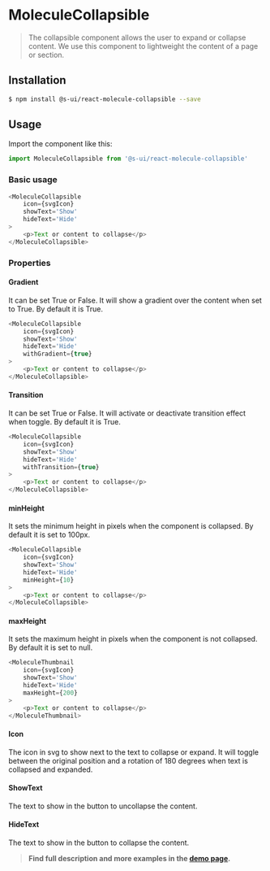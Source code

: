 # MoleculeCollapsible

> The collapsible component allows the user to expand or collapse content. We use this component to lightweight the content of a page or section.

<!-- ![](./assets/preview.png) -->

## Installation

```sh
$ npm install @s-ui/react-molecule-collapsible --save
```

## Usage
Import the component like this:
```js
import MoleculeCollapsible from '@s-ui/react-molecule-collapsible'
```

### Basic usage
```js
<MoleculeCollapsible 
    icon={svgIcon} 
    showText='Show' 
    hideText='Hide'
>
    <p>Text or content to collapse</p>
</MoleculeCollapsible>

```

### Properties
#### Gradient
It can be set True or False. It will show a gradient over the content when set to True. By default it is True.
```js
<MoleculeCollapsible 
    icon={svgIcon} 
    showText='Show' 
    hideText='Hide'
    withGradient={true}
>
    <p>Text or content to collapse</p>
</MoleculeCollapsible>
```

#### Transition
It can be set True or False. It will activate or deactivate transition effect when toggle. By default it is True.
```js
<MoleculeCollapsible 
    icon={svgIcon} 
    showText='Show' 
    hideText='Hide'
    withTransition={true}
>
    <p>Text or content to collapse</p>
</MoleculeCollapsible>
```

#### minHeight
It sets the minimum height in pixels when the component is collapsed. By default it is set to 100px.
```js
<MoleculeCollapsible 
    icon={svgIcon} 
    showText='Show' 
    hideText='Hide'
    minHeight={10}
>
    <p>Text or content to collapse</p>
</MoleculeCollapsible>
```

#### maxHeight
It sets the maximum height in pixels when the component is not collapsed. By default it is set to null.
```js
<MoleculeThumbnail 
    icon={svgIcon} 
    showText='Show' 
    hideText='Hide'
    maxHeight={200}
>
    <p>Text or content to collapse</p>
</MoleculeThumbnail>
```

#### Icon
The icon in svg to show next to the text to collapse or expand. It will toggle between the original position and a rotation of 180 degrees when text is collapsed and expanded.

#### ShowText
The text to show in the button to uncollapse the content.

#### HideText
The text to show in the button to collapse the content.

> **Find full description and more examples in the [demo page](#).**